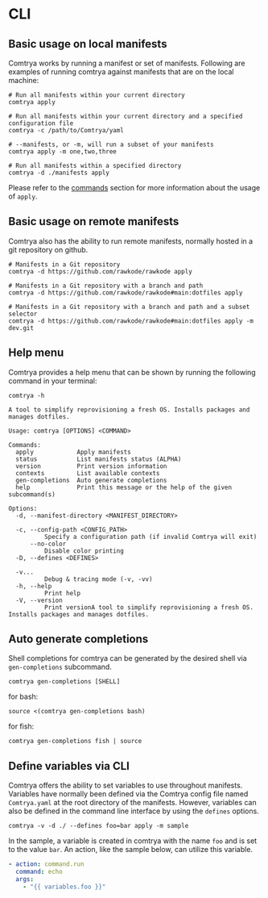 # CLI

## Basic usage on local manifests

Comtrya works by running a manifest or set of manifests. Following are examples of running comtrya against manifests that are on the local machine:

```shell
# Run all manifests within your current directory
comtrya apply

# Run all manifests within your current directory and a specified configuration file
comtrya -c /path/to/Comtrya/yaml

# --manifests, or -m, will run a subset of your manifests
comtrya apply -m one,two,three

# Run all manifests within a specified directory
comtrya -d ./manifests apply
```

Please refer to the [commands](commands.md) section for more information about the usage of `apply`.

## Basic usage on remote manifests

Comtrya also has the ability to run remote manifests, normally hosted in a git repository on github.

```shell
# Manifests in a Git repository
comtrya -d https://github.com/rawkode/rawkode apply

# Manifests in a Git repository with a branch and path
comtrya -d https://github.com/rawkode/rawkode#main:dotfiles apply

# Manifests in a Git repository with a branch and path and a subset selector
comtrya -d https://github.com/rawkode/rawkode#main:dotfiles apply -m dev.git
```

## Help menu

Comtrya provides a help menu that can be shown by running the following command in your terminal:

```shell
comtrya -h
```

```shell
A tool to simplify reprovisioning a fresh OS. Installs packages and manages dotfiles.

Usage: comtrya [OPTIONS] <COMMAND>

Commands:
  apply            Apply manifests
  status           List manifests status (ALPHA)
  version          Print version information
  contexts         List available contexts
  gen-completions  Auto generate completions
  help             Print this message or the help of the given subcommand(s)

Options:
  -d, --manifest-directory <MANIFEST_DIRECTORY>

  -c, --config-path <CONFIG_PATH>
          Specify a configuration path (if invalid Comtrya will exit)
      --no-color
          Disable color printing
  -D, --defines <DEFINES>

  -v...
          Debug & tracing mode (-v, -vv)
  -h, --help
          Print help
  -V, --version
          Print versionA tool to simplify reprovisioning a fresh OS. Installs packages and manages dotfiles.
```

## Auto generate completions

Shell completions for comtrya can be generated by the desired shell via `gen-completions` subcommand.

```shell
comtrya gen-completions [SHELL]
```

for bash:
```shell
source <(comtrya gen-completions bash)
```

for fish:
```shell
comtrya gen-completions fish | source
```

## Define variables via CLI

Comtrya offers the ability to set variables to use throughout manifests. Variables have normally been defined via the Comtrya config file named `Comtrya.yaml` at the root directory of the manifests. However, variables can also be defined in the command line interface by using the `defines` options.

```shell
comtrya -v -d ./ --defines foo=bar apply -m sample
```

In the sample, a variable is created in comtrya with the name `foo` and is set to the value `bar`. An action, like the sample below, can utilize this variable.

```yaml
- action: command.run
  command: echo
  args:
    - "{{ variables.foo }}"
```

